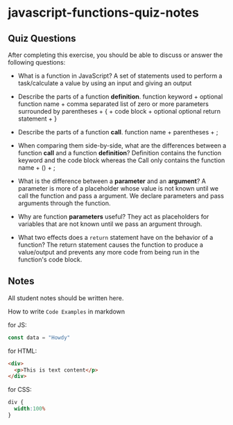 # javascript-functions-quiz-notes

## Quiz Questions

After completing this exercise, you should be able to discuss or answer the following questions:

- What is a function in JavaScript?
A set of statements used to perform a task/calculate a value by using an input and giving an output

- Describe the parts of a function **definition**.
function keyword + optional function name + comma separated list of zero or more parameters surrounded by parentheses + { + code block + optional optional return statement + }

- Describe the parts of a function **call**.
function name + parentheses + ;

- When comparing them side-by-side, what are the differences between a function **call** and a function **definition**?
Definition contains the function keyword and the code block whereas the Call only contains the function name + () + ;

- What is the difference between a **parameter** and an **argument**?
A parameter is more of a placeholder whose value is not known until we call the function and pass a argument. We declare parameters and pass arguments through the function.

- Why are function **parameters** useful?
They act as placeholders for variables that are not known until we pass an argument through.

- What two effects does a `return` statement have on the behavior of a function?
The return statement causes the function to produce a value/output and prevents any more code from being run in the function's code block.


## Notes

All student notes should be written here.


How to write `Code Examples` in markdown

for JS:
```javascript
const data = "Howdy"
```

for HTML:
```html
<div>
  <p>This is text content</p>
</div>
```

for CSS:
```css
div {
  width:100%
}
```
